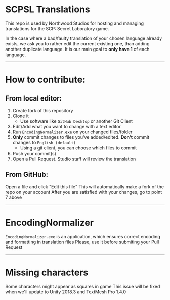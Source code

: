 # SCPSL Translations   
This repo is used by Northwood Studios for hosting and managing translations for the SCP: Secret Laboratory game.   

In the case where a bad/faulty translation of your chosen language already exists, we ask you to rather edit the current existing one, than adding another duplicate language.
It is our main goal to __only have 1__ of each language.
***
# How to contribute:   
## From local editor:   
1. Create fork of this repository
2. Clone it
   - Use software like `GitHub Desktop` or another Git Client
3. Edit/Add what you want to change with a text editor
4. Run `EncodingNormalizer.exe` on your changed files/folder
5. __Only__ commit changes to files you've added/edited. **Don't** commit changes to `English (default)`
   - Using a git client, you can choose which files to commit
6. Push your commit(s)
7. Open a Pull Request. Studio staff will review the translation
## From GitHub:
Open a file and click "Edit this file"
This will automatically make a fork of the repo on your account
After you are satisfied with your changes, go to point 7 above 
***
# EncodingNormalizer   
`EncodingNormalizer.exe` is an application, which ensures correct encoding and formatting in translation files
Please, use it before submiting your Pull Request
***
# Missing characters
Some characters might appear as squares in game
This issue will be fixed when we'll update to Unity 2018.3 and TextMesh Pro 1.4.0
